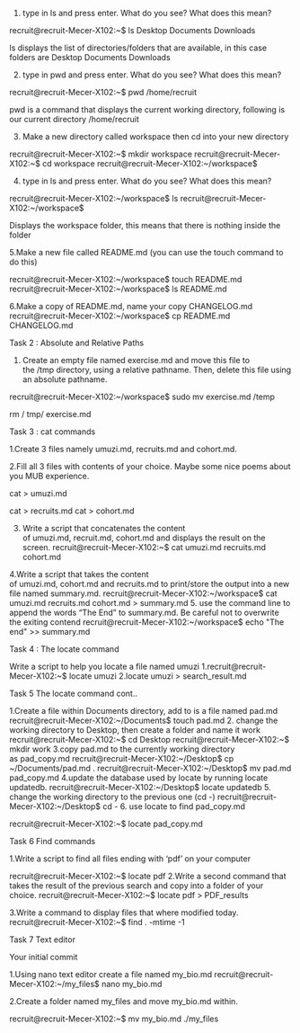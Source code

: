 

1. type in ls and press enter. What do you see? What does this mean?

recruit@recruit-Mecer-X102:~$   ls 
Desktop  Documents  Downloads



ls displays the list of directories/folders that are available, in this case folders are Desktop  Documents  Downloads


2. type in pwd and press enter. What do you see? What does this mean?


recruit@recruit-Mecer-X102:~$ pwd
/home/recruit

pwd is a command that displays the current working directory, following is our current directory 
/home/recruit



3. Make a new directory called workspace then cd into your new directory

recruit@recruit-Mecer-X102:~$ mkdir workspace
recruit@recruit-Mecer-X102:~$ cd workspace
recruit@recruit-Mecer-X102:~/workspace$ 

4. type in ls and press enter. What do you see? What does this mean?

recruit@recruit-Mecer-X102:~/workspace$ ls
recruit@recruit-Mecer-X102:~/workspace$ 


Displays the workspace folder, this means that there is nothing inside the folder

5.Make a new file called README.md (you can use the touch command to do this)

recruit@recruit-Mecer-X102:~/workspace$ touch README.md
recruit@recruit-Mecer-X102:~/workspace$ ls
README.md

6.Make a copy of README.md, name your copy CHANGELOG.md
recruit@recruit-Mecer-X102:~/workspace$ cp README.md CHANGELOG.md



Task 2 : Absolute and Relative Paths

1. Create an empty file named exercise.md and move this file to the /tmp directory, using a relative pathname. Then, delete this file using an absolute pathname.

recruit@recruit-Mecer-X102:~/workspace$ sudo mv exercise.md /temp

rm   / tmp/ exercise.md







Task 3 : cat commands


1.Create 3 files namely umuzi.md, recruits.md and cohort.md.

2.Fill all 3 files with contents of your choice. Maybe some nice poems about you MUB experience.

cat > umuzi.md

cat > recruits.md
cat > cohort.md 

3. Write a script that concatenates the content of umuzi.md, recruit.md, cohort.md and displays the result on the screen.
 recruit@recruit-Mecer-X102:~$ cat umuzi.md recruits.md cohort.md


4.Write a script that takes the content of umuzi.md, cohort.md and recruits.md to print/store the output into a new file named summary.md.
recruit@recruit-Mecer-X102:~/workspace$  cat umuzi.md recruits.md cohort.md > summary.md
5. use the command line to append the words “The End” to summary.md. Be careful not to overwrite the exiting contend
recruit@recruit-Mecer-X102:~/workspace$ echo "The end" >> summary.md


Task 4 : The locate command

Write a script to help you locate a file named umuzi
1.recruit@recruit-Mecer-X102:~$ locate umuzi
2.locate umuzi > search_result.md


Task 5 The locate command cont..

1.Create a file within Documents directory, add to is a file named pad.md
recruit@recruit-Mecer-X102:~/Documents$ touch pad.md
2.  change the working directory to Desktop, then create a folder and name it work
recruit@recruit-Mecer-X102:~$ cd Desktop
recruit@recruit-Mecer-X102:~$ mkdir work
3.copy pad.md to the currently working directory as pad_copy.md
recruit@recruit-Mecer-X102:~/Desktop$ cp ~/Documents/pad.md .
recruit@recruit-Mecer-X102:~/Desktop$ mv pad.md pad_copy.md
4.update the database used by locate by running locate updatedb.
recruit@recruit-Mecer-X102:~/Desktop$ locate updatedb
5.  change the working directory to the previous one (cd -)
recruit@recruit-Mecer-X102:~/Desktop$ cd -
6. use locate to find pad_copy.md

recruit@recruit-Mecer-X102:~$ locate pad_copy.md


Task 6 Find commands

1.Write a script to find all files ending with ‘pdf’ on your computer

recruit@recruit-Mecer-X102:~$ locate pdf
2.Write a second command that takes the result of the previous search and copy into a folder of your choice.
recruit@recruit-Mecer-X102:~$ locate pdf > PDF_results

3.Write a command to display files that where modified today.
recruit@recruit-Mecer-X102:~$ find . -mtime -1


















Task 7 Text editor

Your initial commit

1.Using nano text editor create a file named my_bio.md
recruit@recruit-Mecer-X102:~/my_files$ nano my_bio.md

2.Create a folder named my_files and move my_bio.md within.

recruit@recruit-Mecer-X102:~$ mv my_bio.md ./my_files

